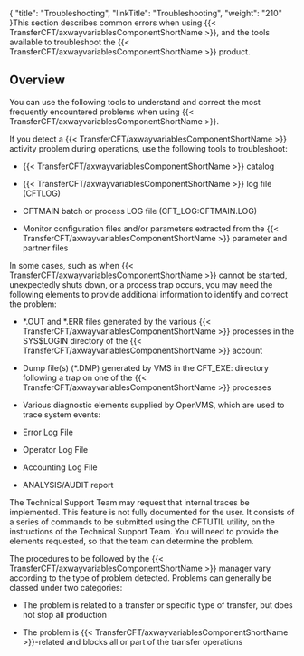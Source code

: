 {
    "title": "Troubleshooting",
    "linkTitle": "Troubleshooting",
    "weight": "210"
}This section describes common errors when using {{< TransferCFT/axwayvariablesComponentShortName  >}}, and the tools available to troubleshoot the {{< TransferCFT/axwayvariablesComponentShortName  >}} product.

Overview
--------

You can use the following tools to understand and correct the most frequently encountered problems when using {{< TransferCFT/axwayvariablesComponentShortName  >}}.

If you detect a {{< TransferCFT/axwayvariablesComponentShortName  >}} activity problem during operations, use the following tools to troubleshoot:

- {{< TransferCFT/axwayvariablesComponentShortName  >}} catalog

<!-- -->

- {{< TransferCFT/axwayvariablesComponentShortName  >}} log file (CFTLOG)

<!-- -->

- CFTMAIN batch or process LOG file (CFT_LOG:CFTMAIN.LOG)

<!-- -->

- Monitor configuration files and/or parameters extracted from the {{< TransferCFT/axwayvariablesComponentShortName  >}} parameter and partner files

In some cases, such as when {{< TransferCFT/axwayvariablesComponentShortName  >}} cannot be started, unexpectedly shuts down, or a process trap occurs, you may need the following elements to provide additional information to identify and correct the problem:

- \*.OUT and \*.ERR files generated by the various {{< TransferCFT/axwayvariablesComponentShortName  >}} processes in the SYS$LOGIN directory of the {{< TransferCFT/axwayvariablesComponentShortName  >}} account

<!-- -->

- Dump file(s) (\*.DMP) generated by VMS in the CFT_EXE: directory following a trap on one of the {{< TransferCFT/axwayvariablesComponentShortName  >}} processes

<!-- -->

- Various diagnostic elements supplied by OpenVMS, which are used to trace system events:

<!-- -->

- Error Log File

<!-- -->

- Operator Log File

<!-- -->

- Accounting Log File

<!-- -->

- ANALYSIS/AUDIT report

The Technical Support Team may request that internal traces be implemented. This feature is not fully documented for the user. It consists of a series of commands to be submitted using the CFTUTIL utility, on the instructions of the Technical Support Team. You will need to provide the elements requested, so that the team can determine the problem.

The procedures to be followed by the {{< TransferCFT/axwayvariablesComponentShortName  >}} manager vary according to the type of problem detected. Problems can generally be classed under two categories:

- The problem is related to a transfer or specific type of transfer, but does not stop all production

<!-- -->

- The problem is {{< TransferCFT/axwayvariablesComponentShortName  >}}-related and blocks all or part of the transfer operations
